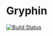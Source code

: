 # Gryphin

[![Build Status](https://travis-ci.org/dbart01/Gryphin.svg?branch=master)](https://travis-ci.org/dbart01/Gryphin)

